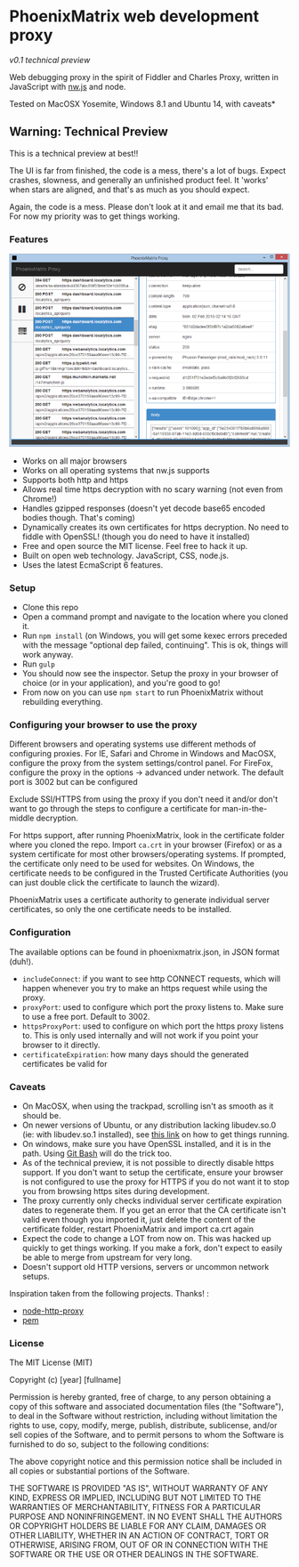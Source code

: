 PhoenixMatrix web development proxy
===================================

_v0.1 technical preview_

Web debugging proxy in the spirit of Fiddler and Charles Proxy, written in JavaScript with [nw.js](http//nwjs.io/)
and node.

Tested on MacOSX Yosemite, Windows 8.1 and Ubuntu 14, with caveats*

## Warning: Technical Preview
This is a technical preview at best!!

The UI is far from finished, the code is a mess, there's a lot of bugs. Expect crashes, slowness, and generally an
unfinished product feel. It 'works' when stars are aligned, and that's as much as you should expect.

Again, the code is a mess. Please don't look at it and email me that its bad. For now my priority was to get things working.

### Features

![PhoenixMatrix web development proxy](/doc/example.png?raw=true "See what happens behind the scene")

* Works on  all major browsers
* Works on all operating systems that nw.js supports
* Supports both http and https
* Allows real time https decryption with no scary warning (not even from Chrome!)
* Handles gzipped responses (doesn't yet decode base65 encoded bodies though. That's coming)
* Dynamically creates its own certificates for https decryption. No need to fiddle with OpenSSL! (though you do need to have it installed)
* Free and open source the MIT license. Feel free to hack it up.
* Built on open web technology. JavaScript, CSS, node.js.
* Uses the latest EcmaScript 6 features.

### Setup
* Clone this repo
* Open a command prompt and navigate to the location where you cloned it.
* Run `npm install` (on Windows, you will get some kexec errors preceded with the message "optional dep failed, continuing".
 This is ok, things will work anyway.
* Run `gulp`
* You should now see the inspector. Setup the proxy in your browser of choice (or in your application), and you're good to go!
* From now on you can use `npm start` to run PhoenixMatrix without rebuilding everything.

### Configuring your browser to use the proxy

Different browsers and operating systems use different methods of configuring proxies. For IE, Safari and Chrome in Windows and MacOSX, configure
the proxy from the system settings/control panel. For FireFox, configure the proxy in the options -> advanced under network. The default port is 3002 but
can be configured

Exclude SSl/HTTPS from using the proxy if you don't need it and/or don't want to go through the steps to configure a certificate for man-in-the-middle decryption.

For https support, after running PhoenixMatrix, look in the certificate folder where you cloned the repo. Import `ca.crt` in your browser (Firefox)
or as a system certificate for most other browsers/operating systems. If prompted, the certificate only need to be used for websites. On Windows, the certificate needs to
be configured in the Trusted Certificate Authorities (you can just double click the certificate to launch the wizard).

PhoenixMatrix uses a certificate authority to generate individual server certificates, so only the one certificate needs to be installed.

### Configuration

The available options can be found in phoenixmatrix.json, in JSON format (duh!).
* `includeConnect`: if you want to see http CONNECT requests, which will happen whenever you try to make an https request while using the proxy.
* `proxyPort`: used to configure which port the proxy listens to. Make sure to use a free port. Default to 3002.
* `httpsProxyPort`: used to configure on which port the https proxy listens to. This is only used internally and will not work
if you point your browser to it directly.
* `certificateExpiration`: how many days should the generated certificates be valid for

### Caveats
* On MacOSX, when using the trackpad, scrolling isn't as smooth as it should be.
* On newer versions of Ubuntu, or any distribution lacking libudev.so.0 (ie: with libudev.so.1 installed), see
[this link](https://github.com/nwjs/nw.js/wiki/The-solution-of-lacking-libudev.so.0) on how to get things running.
* On windows, make sure you have OpenSSL installed, and it is in the path. Using [Git Bash](http://git-scm.com/downloads)
will do the trick too.
* As of the technical preview, it is not possible to directly disable https support. If you don't want to setup the certificate, ensure your browser is not
configured to use the proxy for HTTPS if you do not want it to stop you from browsing https sites during development.
* The proxy currently only checks individual server certificate expiration dates to regenerate them. If you get an error that the CA certificate isn't valid
even though you imported it, just delete the content of the certificate folder, restart PhoenixMatrix and import ca.crt again
* Expect the code to change a LOT from now on. This was hacked up quickly to get things working. If you make a fork, don't expect to easily be able to merge from
upstream for very long.
* Doesn't support old HTTP versions, servers or uncommon network setups.

Inspiration taken from the following projects. Thanks! :
* [node-http-proxy](https://github.com/nodejitsu/node-http-proxy)
* [pem](https://github.com/andris9/pem)

### License

The MIT License (MIT)

Copyright (c) [year] [fullname]

Permission is hereby granted, free of charge, to any person obtaining a copy
of this software and associated documentation files (the "Software"), to deal
in the Software without restriction, including without limitation the rights
to use, copy, modify, merge, publish, distribute, sublicense, and/or sell
copies of the Software, and to permit persons to whom the Software is
furnished to do so, subject to the following conditions:

The above copyright notice and this permission notice shall be included in all
copies or substantial portions of the Software.

THE SOFTWARE IS PROVIDED "AS IS", WITHOUT WARRANTY OF ANY KIND, EXPRESS OR
IMPLIED, INCLUDING BUT NOT LIMITED TO THE WARRANTIES OF MERCHANTABILITY,
FITNESS FOR A PARTICULAR PURPOSE AND NONINFRINGEMENT. IN NO EVENT SHALL THE
AUTHORS OR COPYRIGHT HOLDERS BE LIABLE FOR ANY CLAIM, DAMAGES OR OTHER
LIABILITY, WHETHER IN AN ACTION OF CONTRACT, TORT OR OTHERWISE, ARISING FROM,
OUT OF OR IN CONNECTION WITH THE SOFTWARE OR THE USE OR OTHER DEALINGS IN THE
SOFTWARE.
